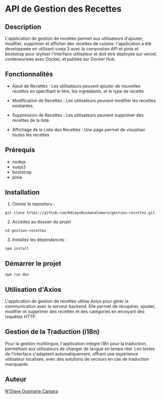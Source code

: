 
# API de Gestion des Recettes

## Description

L'application de gestion de recettes permet aux utilisateurs d'ajouter, modifier, supprimer et afficher des recettes de cuisine.
l'application a été developpeée en utilisant vuejs 3 avec la compostion  API et pinia et bootstrap pour styliser l'interface utilisateur et doit etre deployée sur vercel, conteneurisée avec Docker, et publiée sur Docker Hub.

## Fonctionnalités

- Ajout de Recettes : Les utilisateurs peuvent ajouter de nouvelles recettes en spécifiant le titre, les ingrédients, et le type de recette

- Modification de Recettes : Les utilisateurs peuvent modifier les recettes existantes.

- Suppression de Recettes : Les utilisateurs peuvent supprimer des recettes de la liste.

- Affichage de la Liste des Recettes : Une page permet de visualiser toutes les recettes


## Prérequis

- nodejs
- vuejs3
- bootstrap
- pinia

## Installation

1. Clonez le repository :
```
git clone https://github.com/NdiayeOusmanaCamara/gestion-recettes.git

```
2. Accédez au dossier du projet
 ```
 cd gestion-recettes
 ```

3. Installez les dépendances :
```
npm install
```

## Démarrer le projet
```
npm run dev
```
## Utilisation d'Axios
L'application de gestion de recettes utilise Axios pour gérer la communication avec le serveur backend. Elle permet de récupérer, ajouter, modifier et supprimer des recettes et des catégories en envoyant des requêtes HTTP.

## Gestion de la Traduction (i18n)
Pour la gestion multilingue, l'application intègre i18n pour la traduction, permettant aux utilisateurs de changer de langue en temps réel. Les textes de l'interface s'adaptent automatiquement, offrant une expérience utilisateur localisée, avec des solutions de secours en cas de traduction manquante.

## Auteur
[N'Diaye Ousmane Camara](https://github.com/NdiayeOusmanaCamara)

